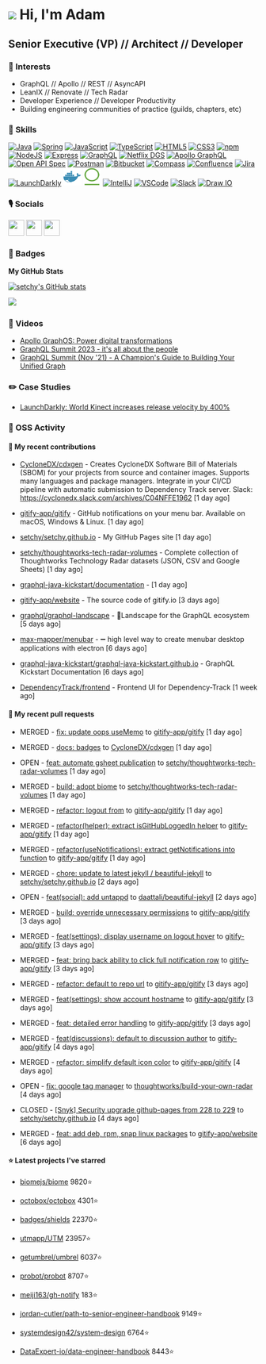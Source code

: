 ![](https://user-images.githubusercontent.com/18350557/176309783-0785949b-9127-417c-8b55-ab5a4333674e.gif) Hi, I'm Adam
============================================================================================================================

Senior Executive (VP) // Architect // Developer
-----------------------------------------------

### 🔭 Interests

- GraphQL // Apollo // REST // AsyncAPI
- LeanIX // Renovate // Tech Radar
- Developer Experience // Developer Productivity
- Building engineering communities of practice (guilds, chapters, etc)

### 💪 Skills

<p align="left">
  <a href="https://www.oracle.com/java/" target="_blank" rel="noreferrer"><img src="https://raw.githubusercontent.com/danielcranney/readme-generator/main/public/icons/skills/java-colored.svg" width="36" height="36" alt="Java" /></a>
  <a href="https://spring.io/" target="_blank" rel="noreferrer"><img src="https://cdn.worldvectorlogo.com/logos/spring-3.svg" width="36" height="36" alt="Spring" /></a> 
  <a href="https://developer.mozilla.org/en-US/docs/Web/JavaScript" target="_blank" rel="noreferrer"><img src="https://raw.githubusercontent.com/danielcranney/readme-generator/main/public/icons/skills/javascript-colored.svg" width="36" height="36" alt="JavaScript" /></a>
  <a href="https://www.typescriptlang.org/" target="_blank" rel="noreferrer"><img src="https://raw.githubusercontent.com/danielcranney/readme-generator/main/public/icons/skills/typescript-colored.svg" width="36" height="36" alt="TypeScript" /></a>
  <a href="https://developer.mozilla.org/en-US/docs/Glossary/HTML5" target="_blank" rel="noreferrer"><img src="https://raw.githubusercontent.com/danielcranney/readme-generator/main/public/icons/skills/html5-colored.svg" width="36" height="36" alt="HTML5" /></a>
  <a href="https://www.w3.org/TR/CSS/#css" target="_blank" rel="noreferrer"><img src="https://raw.githubusercontent.com/danielcranney/readme-generator/main/public/icons/skills/css3-colored.svg" width="36" height="36" alt="CSS3" /></a>
  <a href="https://www.npmjs.com//" target="_blank" rel="noreferrer"><img src="https://cdn.worldvectorlogo.com/logos/npm-square-red-1.svg" width="36" height="36" alt="npm" /></a>
  <a href="https://nodejs.org/en/" target="_blank" rel="noreferrer"><img src="https://raw.githubusercontent.com/danielcranney/readme-generator/main/public/icons/skills/nodejs-colored.svg" width="36" height="36" alt="NodeJS" /></a>
  <a href="https://expressjs.com/" target="_blank" rel="noreferrer"><img src="https://raw.githubusercontent.com/danielcranney/readme-generator/main/public/icons/skills/express-colored.svg" width="36" height="36" alt="Express" /></a>
  <a href="https://graphql.org/" target="_blank" rel="noreferrer"><img src="https://raw.githubusercontent.com/danielcranney/readme-generator/main/public/icons/skills/graphql-colored.svg" width="36" height="36" alt="GraphQL" /></a>
  <a href="https://netflix.github.io/dgs/" target="_blank" rel="noreferrer"><img src="https://raw.githubusercontent.com/Netflix/dgs/main/docs/images/dgs-framework-brand/Icon/dgs-icon--blue.svg" width="36" height="36" alt="Netflix DGS" /></a>
  <a href="https://apollographql.com/" target="_blank" rel="noreferrer"><img src="https://cdn.worldvectorlogo.com/logos/apollo-graphql-compact.svg" width="36" height="36" alt="Apollo GraphQL" /></a>
  <a href="https://swagger.io/specification/" target="_blank" rel="noreferrer"><img src="https://cdn.worldvectorlogo.com/logos/openapi-1.svg" width="36" height="36" alt="Open API Spec" /></a>
  <a href="https://www.postman.com//" target="_blank" rel="noreferrer"><img src="https://cdn.worldvectorlogo.com/logos/postman.svg" width="36" height="36" alt="Postman" /></a>
  <a href="https://www.atlassian.com/software/bitbucket" target="_blank" rel="noreferrer"><img src="https://cdn.worldvectorlogo.com/logos/bitbucket-icon.svg" width="36" height="36" alt="Bitbucket" /></a>
  <a href="https://www.atlassian.com/software/compass" target="_blank" rel="noreferrer"><img src="https://cdn.worldvectorlogo.com/logos/atlassian-compass-1.svg" width="36" height="36" alt="Compass" /></a>
  <a href="https://www.atlassian.com/software/confluence" target="_blank" rel="noreferrer"><img src="https://cdn.worldvectorlogo.com/logos/confluence-1.svg" width="36" height="36" alt="Confluence" /></a>
  <a href="https://www.atlassian.com/software/jira" target="_blank" rel="noreferrer"><img src="https://cdn.worldvectorlogo.com/logos/jira-1.svg" width="36" height="36" alt="Jira" /></a>
  <a href="https://launchdarkly.com/" target="_blank" rel="noreferrer"><img src="https://cdn.worldvectorlogo.com/logos/launchdarkly-2.svg" width="36" height="36" alt="LaunchDarkly" /></a>
  <a href="https://docker.com/" target="_blank" rel="noreferrer"><img src="https://raw.githubusercontent.com/nx211/homer-icons/master/png/docker.png" width="36" height="36" alt="Docker" /></a>
  <a href="https://jfrog.com/artifactory/" target="_blank" rel="noreferrer"><img src="https://raw.githubusercontent.com/nx211/homer-icons/master/png/artifactory.png" width="36" height="36" alt="Artifactory" /></a>
  <a href="https://www.jetbrains.com/idea/" target="_blank" rel="noreferrer"><img src="https://cdn.worldvectorlogo.com/logos/intellij-idea-1.svg" width="36" height="36" alt="IntelliJ" /></a>
  <a href="https://code.visualstudio.com/" target="_blank" rel="noreferrer"><img src="https://cdn.worldvectorlogo.com/logos/visual-studio-code-1.svg" width="36" height="36" alt="VSCode" /></a>
  <a href="https://slack.com/" target="_blank" rel="noreferrer"><img src="https://cdn.worldvectorlogo.com/logos/slack-new-logo.svg" width="36" height="36" alt="Slack" /></a>
  <a href="https://drawio-app.com/" target="_blank" rel="noreferrer"><img src="https://cdn.worldvectorlogo.com/logos/draw-io.svg" width="36" height="36" alt="Draw IO" /></a>
</p>

                      

### 🎙️ Socials
                  
<p align="left">
  <a href="https://www.github.com/setchy" target="_blank" rel="noreferrer"><img src="https://raw.githubusercontent.com/danielcranney/readme-generator/main/public/icons/socials/github.svg" width="32" height="32" /></a>
  <a href="https://www.linkedin.com/in/adamsetch" target="_blank" rel="noreferrer"><img src="https://raw.githubusercontent.com/danielcranney/readme-generator/main/public/icons/socials/linkedin.svg" width="32" height="32" /></a>
  <a href="https://www.twitter.com/setchy87" target="_blank" rel="noreferrer"><img src="https://raw.githubusercontent.com/danielcranney/readme-generator/main/public/icons/socials/twitter.svg" width="32" height="32" /></a>
</p>

### 📛 Badges

<b>My GitHub Stats</b>

<a href="http://www.github.com/setchy"><img src="https://github-readme-stats.vercel.app/api?username=setchy&show_icons=true&hide=&count_private=true&title_color=0891b2&text_color=ffffff&icon_color=0891b2&bg_color=1c1917&hide_border=true&show_icons=true" alt="setchy's GitHub stats" /></a>

<a href="http://www.github.com/setchy"><img src="https://github-readme-streak-stats.herokuapp.com/?user=setchy&stroke=ffffff&background=1c1917&ring=0891b2&fire=0891b2&currStreakNum=ffffff&currStreakLabel=0891b2&sideNums=ffffff&sideLabels=ffffff&dates=ffffff&hide_border=true" /></a>

### 📼 Videos

- [Apollo GraphOS: Power digital transformations](https://www.apollographql.com/enterprise?wvideo=4fu2lsjssc)
- [GraphQL Summit 2023 - it's all about the people](https://www.youtube.com/watch?v=090IWEcHbJc)
- [GraphQL Summit (Nov '21) - A Champion's Guide to Building Your Unified Graph](https://www.apollographql.com/events/roundtable/graphql-summit-november-2021/a-champions-guide-to-building-your-unified-graph)

### ✏️ Case Studies

- [LaunchDarkly: World Kinect increases release velocity by 400%](https://launchdarkly.com/case-studies/world-kinect/)

### 🎯 OSS Activity
#### 🚀 My recent contributions



- [CycloneDX/cdxgen](https://github.com/CycloneDX/cdxgen) - Creates CycloneDX Software Bill of Materials (SBOM) for your projects from source and container images. Supports many languages and package managers. Integrate in your CI/CD pipeline with automatic submission to Dependency Track server. Slack: https://cyclonedx.slack.com/archives/C04NFFE1962 [1 day ago]

- [gitify-app/gitify](https://github.com/gitify-app/gitify) - GitHub notifications on your menu bar. Available on macOS, Windows &amp; Linux. [1 day ago]

- [setchy/setchy.github.io](https://github.com/setchy/setchy.github.io) - My GitHub Pages site [1 day ago]

- [setchy/thoughtworks-tech-radar-volumes](https://github.com/setchy/thoughtworks-tech-radar-volumes) - Complete collection of Thoughtworks Technology Radar datasets (JSON, CSV and Google Sheets) [1 day ago]

- [graphql-java-kickstart/documentation](https://github.com/graphql-java-kickstart/documentation) -  [1 day ago]

- [gitify-app/website](https://github.com/gitify-app/website) - The source code of gitify.io [3 days ago]

- [graphql/graphql-landscape](https://github.com/graphql/graphql-landscape) - 🌄Landscape for the GraphQL ecosystem [5 days ago]

- [max-mapper/menubar](https://github.com/max-mapper/menubar) - ➖ high level way to create menubar desktop applications with electron [6 days ago]

- [graphql-java-kickstart/graphql-java-kickstart.github.io](https://github.com/graphql-java-kickstart/graphql-java-kickstart.github.io) - GraphQL Kickstart Documentation [6 days ago]

- [DependencyTrack/frontend](https://github.com/DependencyTrack/frontend) - Frontend UI for Dependency-Track [1 week ago]

#### 🎉 My recent pull requests



- MERGED - [fix: update oops useMemo](https://github.com/gitify-app/gitify/pull/987) to [gitify-app/gitify](https://github.com/gitify-app/gitify) [1 day ago]

- MERGED - [docs: badges](https://github.com/CycloneDX/cdxgen/pull/966) to [CycloneDX/cdxgen](https://github.com/CycloneDX/cdxgen) [1 day ago]

- OPEN - [feat: automate gsheet publication](https://github.com/setchy/thoughtworks-tech-radar-volumes/pull/299) to [setchy/thoughtworks-tech-radar-volumes](https://github.com/setchy/thoughtworks-tech-radar-volumes) [1 day ago]

- MERGED - [build: adopt biome](https://github.com/setchy/thoughtworks-tech-radar-volumes/pull/298) to [setchy/thoughtworks-tech-radar-volumes](https://github.com/setchy/thoughtworks-tech-radar-volumes) [1 day ago]

- MERGED - [refactor: logout from](https://github.com/gitify-app/gitify/pull/983) to [gitify-app/gitify](https://github.com/gitify-app/gitify) [1 day ago]

- MERGED - [refactor(helper): extract isGitHubLoggedIn helper](https://github.com/gitify-app/gitify/pull/982) to [gitify-app/gitify](https://github.com/gitify-app/gitify) [1 day ago]

- MERGED - [refactor(useNotifications): extract getNotifications into function](https://github.com/gitify-app/gitify/pull/981) to [gitify-app/gitify](https://github.com/gitify-app/gitify) [1 day ago]

- MERGED - [chore: update to latest jekyll / beautiful-jekyll](https://github.com/setchy/setchy.github.io/pull/32) to [setchy/setchy.github.io](https://github.com/setchy/setchy.github.io) [2 days ago]

- OPEN - [feat(social): add untappd](https://github.com/daattali/beautiful-jekyll/pull/1307) to [daattali/beautiful-jekyll](https://github.com/daattali/beautiful-jekyll) [2 days ago]

- MERGED - [build: override unnecessary permissions](https://github.com/gitify-app/gitify/pull/970) to [gitify-app/gitify](https://github.com/gitify-app/gitify) [3 days ago]

- MERGED - [feat(settings): display username on logout hover](https://github.com/gitify-app/gitify/pull/969) to [gitify-app/gitify](https://github.com/gitify-app/gitify) [3 days ago]

- MERGED - [feat: bring back ability to click full notification row](https://github.com/gitify-app/gitify/pull/968) to [gitify-app/gitify](https://github.com/gitify-app/gitify) [3 days ago]

- MERGED - [refactor: default to repo url](https://github.com/gitify-app/gitify/pull/967) to [gitify-app/gitify](https://github.com/gitify-app/gitify) [3 days ago]

- MERGED - [feat(settings): show account hostname](https://github.com/gitify-app/gitify/pull/966) to [gitify-app/gitify](https://github.com/gitify-app/gitify) [3 days ago]

- MERGED - [feat: detailed error handling](https://github.com/gitify-app/gitify/pull/965) to [gitify-app/gitify](https://github.com/gitify-app/gitify) [3 days ago]

- MERGED - [feat(discussions): default to discussion author](https://github.com/gitify-app/gitify/pull/964) to [gitify-app/gitify](https://github.com/gitify-app/gitify) [4 days ago]

- MERGED - [refactor: simplify default icon color](https://github.com/gitify-app/gitify/pull/963) to [gitify-app/gitify](https://github.com/gitify-app/gitify) [4 days ago]

- OPEN - [fix: google tag manager](https://github.com/thoughtworks/build-your-own-radar/pull/368) to [thoughtworks/build-your-own-radar](https://github.com/thoughtworks/build-your-own-radar) [4 days ago]

- CLOSED - [[Snyk] Security upgrade github-pages from 228 to 229](https://github.com/setchy/setchy.github.io/pull/31) to [setchy/setchy.github.io](https://github.com/setchy/setchy.github.io) [4 days ago]

- MERGED - [feat: add deb, rpm, snap linux packages](https://github.com/gitify-app/website/pull/91) to [gitify-app/website](https://github.com/gitify-app/website) [6 days ago]

#### ⭐ Latest projects I've starred



- [biomejs/biome](https://github.com/biomejs/biome) 9820⭐

- [octobox/octobox](https://github.com/octobox/octobox) 4301⭐

- [badges/shields](https://github.com/badges/shields) 22370⭐

- [utmapp/UTM](https://github.com/utmapp/UTM) 23957⭐

- [getumbrel/umbrel](https://github.com/getumbrel/umbrel) 6037⭐

- [probot/probot](https://github.com/probot/probot) 8707⭐

- [meiji163/gh-notify](https://github.com/meiji163/gh-notify) 183⭐

- [jordan-cutler/path-to-senior-engineer-handbook](https://github.com/jordan-cutler/path-to-senior-engineer-handbook) 9149⭐

- [systemdesign42/system-design](https://github.com/systemdesign42/system-design) 6764⭐

- [DataExpert-io/data-engineer-handbook](https://github.com/DataExpert-io/data-engineer-handbook) 8443⭐


